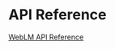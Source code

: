 <!-- 
NavPath: Web Language Model API
LinkLabel: APIReference
Url: web-language-model-api/documentation/API-Reference
Weight: 50
-->

# API Reference

[WebLM API Reference](https://dev.projectoxford.ai/docs/services/55de9ca4e597ed1fd4e2f104)
